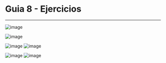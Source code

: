 <h1>Guia 8 - Ejercicios</h1>

<hr>

![image](https://user-images.githubusercontent.com/54969894/119559151-ad879080-bd78-11eb-832e-40ed838e1f2b.png)

![image](https://user-images.githubusercontent.com/54969894/119559169-b4160800-bd78-11eb-9f8c-5b2f5dbf3e42.png)

![image](https://user-images.githubusercontent.com/54969894/119559213-c09a6080-bd78-11eb-80ed-0bc1f51c5da0.png)
![image](https://user-images.githubusercontent.com/54969894/119559227-c5f7ab00-bd78-11eb-8019-e34a9818e66e.png)

![image](https://user-images.githubusercontent.com/54969894/119559249-cc862280-bd78-11eb-902d-180b21cae59a.png)
![image](https://user-images.githubusercontent.com/54969894/119559262-d0b24000-bd78-11eb-8948-47071f46838c.png)

